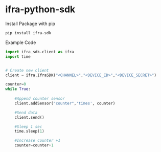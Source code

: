 # ifra-python-sdk

Install Package with pip

```
pip install ifra-sdk
```


Example Code

```python
import ifra_sdk.client as ifra
import time


# Create new client
client = ifra.IfraSDK("<CHANNEL>","<DEVICE_ID>","<DEVICE_SECRET>")

counter=0
while True:
    
    #Append counter sensor
    client.addSensor("counter",'times', counter)

    #Send data
    client.send()

    #Sleep 1 sec
    time.sleep(1)  

    #Increase counter +1
    counter=counter+1
```